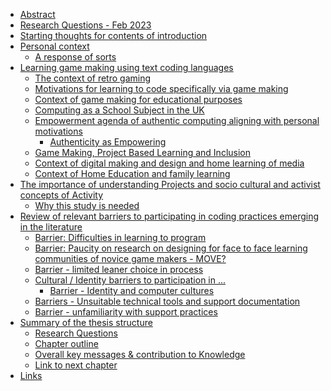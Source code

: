 -   [Abstract](#abstract)
-   [Research Questions - Feb 2023](#research-questions---feb-2023)
-   [Starting thoughts for contents of
    introduction](#starting-thoughts-for-contents-of-introduction)
-   [Personal context](#personal-context)
    -   [A response of sorts](#a-response-of-sorts)
-   [Learning game making using text coding
    languages](#learning-game-making-using-text-coding-languages)
    -   [The context of retro gaming](#the-context-of-retro-gaming)
    -   [Motivations for learning to code specifically via game
        making](#motivations-for-learning-to-code-specifically-via-game-making)
    -   [Context of game making for educational
        purposes](#context-of-game-making-for-educational-purposes)
    -   [Computing as a School Subject in the
        UK](#computing-as-a-school-subject-in-the-uk)
    -   [Empowerment agenda of authentic computing aligning with
        personal
        motivations](#empowerment-agenda-of-authentic-computing-aligning-with-personal-motivations)
        -   [Authenticity as Empowering](#authenticity-as-empowering)
    -   [Game Making, Project Based Learning and
        Inclusion](#game-making-project-based-learning-and-inclusion)
    -   [Context of digital making and design and home learning of
        media](#context-of-digital-making-and-design-and-home-learning-of-media)
    -   [Context of Home Education and family
        learning](#context-of-home-education-and-family-learning)
-   [The importance of understanding Projects and socio cultural and
    activist concepts of
    Activity](#the-importance-of-understanding-projects-and-socio-cultural-and-activist-concepts-of-activity)
    -   [Why this study is needed](#why-this-study-is-needed)
-   [Review of relevant barriers to participating in coding practices
    emerging in the
    literature](#review-of-relevant-barriers-to-participating-in-coding-practices-emerging-in-the-literature)
    -   [Barrier: Difficulties in learning to
        program](#barrier-difficulties-in-learning-to-program)
    -   [Barrier: Paucity on research on designing for face to face
        learning communities of novice game makers -
        MOVE?](#barrier-paucity-on-research-on-designing-for-face-to-face-learning-communities-of-novice-game-makers---move)
    -   [Barrier - limited leaner choice in
        process](#barrier---limited-leaner-choice-in-process)
    -   [Cultural / Identity barriers to participation in
        ...](#cultural-identity-barriers-to-participation-in)
        -   [Barrier - Identity and computer
            cultures](#barrier---identity-and-computer-cultures)
    -   [Barriers - Unsuitable technical tools and support
        documentation](#barriers---unsuitable-technical-tools-and-support-documentation)
    -   [Barrier - unfamiliarity with support
        practices](#barrier---unfamiliarity-with-support-practices)
-   [Summary of the thesis structure](#summary-of-the-thesis-structure)
    -   [Research Questions](#research-questions)
    -   [Chapter outline](#chapter-outline)
    -   [Overall key messages & contribution to
        Knowledge](#overall-key-messages-contribution-to-knowledge)
    -   [Link to next chapter](#link-to-next-chapter)
-   [Links](#links)
